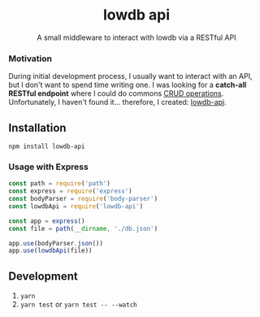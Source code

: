 <div align=center>
<h1>lowdb api</h1>
<p>A small middleware to interact with lowdb via a RESTful API</p>
</div>

### Motivation

During initial development process, I usually want to interact with an API, but I don't want to spend time writing one. I was looking for a **catch-all RESTful endpoint** where I could do commons [CRUD operations](https://en.wikipedia.org/wiki/Create,_read,_update_and_delete). Unfortunately, I haven't found it... therefore, I created: [lowdb-api](https://github.com/rmariuzzo/lowdb-api).

## Installation

```
npm install lowdb-api
```

### Usage with Express

```js
const path = require('path')
const express = require('express')
const bodyParser = require('body-parser')
const lowdbApi = require('lowdb-api')

const app = express()
const file = path(__dirname, './db.json') 

app.use(bodyParser.json())
app.use(lowdbApi(file))
```
## Development

 1. `yarn`
 2. `yarn test` or `yarn test -- --watch`



